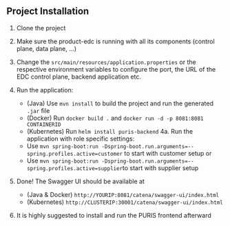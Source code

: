 ## Project Installation

1. Clone the project
2. Make sure the product-edc is running with all its components (control plane, data plane, ...)
3. Change the `src/main/resources/application.properties` or the respective environment
   variables to configure the port, the URL of the EDC control plane, backend application etc.
4. Run the application:
    - (Java) Use `mvn install` to build the project and run the generated `.jar` file
    - (Docker) Run `docker build .` and `docker run -d -p 8081:8081 CONTAINERID`
    - (Kubernetes) Run `helm install puris-backend`
4a. Run the application with role specific settings:
    - Use `mvn spring-boot:run -Dspring-boot.run.arguments=--spring.profiles.active=customer` to start with customer setup
    or
    - Use `mvn spring-boot:run -Dspring-boot.run.arguments=--spring.profiles.active=supplier`to start with supplier setup

5. Done! The Swagger UI should be available at 
    - (Java & Docker) `http://YOURIP:8081/catena/swagger-ui/index.html`
    - (Kubernetes) `http://CLUSTERIP:30001/catena/swagger-ui/index.html`
6. It is highly suggested to install and run the PURIS frontend afterward
